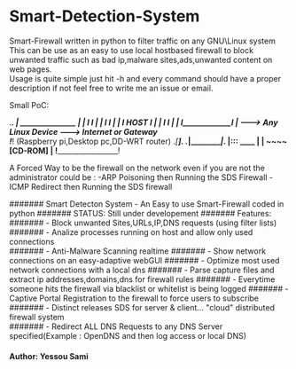 # Smart-Detection-System
Smart-Firewall written in python to filter traffic on any GNU\Linux system<br>
This can be use as an easy to use local hostbased firewall to block unwanted traffic such as bad ip,malware sites,ads,unwanted content on web pages.<br>
Usage is quite simple just hit -h and every command should have a proper description if not feel free to write me an issue or email.<br>

Small PoC:

._________________.
 | _______________ |
 | I             I |
 | I             I |
 | I    HOST     I |
 | I             I |
 | I_____________I |        --->    Any Linux Device     --->   Internet or Gateway                                         
 !_________________!              (Raspberry pi,Desktop pc,DD-WRT router)
    ._[_______]_.
.___|___________|___.
|::: ____           |
|    ~~~~ [CD-ROM]  |
!___________________!


A Forced Way to be the firewall on the network even if you are not the administrator could be :
-ARP Poisoning then Running the SDS Firewall
-ICMP Redirect then Running the SDS firewall



#######  Smart Detecton System - An Easy to use Smart-Firewall coded in python
#######  STATUS: Still under developement
####### Features: 
#######    - Block unwanted Sites,URLs,IP,DNS requests (using filter lists)
#######    - Analize processes running on host and allow only used connections     
#######    - Anti-Malware Scanning realtime
#######    - Show network connections on an easy-adaptive webGUI
#######    - Optimize most used network connections with a local dns
#######    - Parse capture files and extract ip addresses,domains,dns for firewall rules
#######    - Everytime someone hits the firewall via blacklist or whitelist is being logged
#######    - Captive Portal Registration to the firewall to force users to subscribe
#######    - Distinct releases SDS for server & client... "cloud" distributed firewall system  
#######    - Redirect ALL DNS Requests to any DNS Server specified(Example : OpenDNS and then log access or local DNS) 

####  Author: Yessou Sami 




